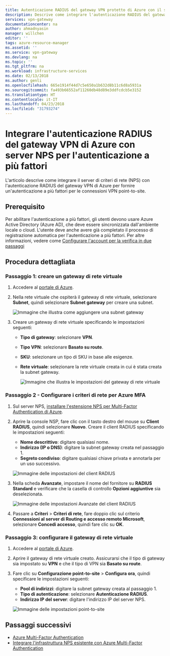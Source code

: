 ```yaml
---
title: Autenticazione RADIUS del gateway VPN protetto di Azure con il server NPS per l'autenticazione a più fattori | Microsoft Docs
description: Descrive come integrare l'autenticazione RADIUS del gateway di Azure con server NPS per l'autenticazione a più fattori.
services: vpn-gateway
documentationcenter: na
author: ahmadnyasin
manager: willchen
editor: ''
tags: azure-resource-manager
ms.assetid: ''
ms.service: vpn-gateway
ms.devlang: na
ms.topic: ''
ms.tgt_pltfrm: na
ms.workload: infrastructure-services
ms.date: 02/13/2018
ms.author: genli
ms.openlocfilehash: 665e1914f44d7c5e650a1b632d8b11c6d8a5931a
ms.sourcegitcommit: fa493b66552af11260db48d89e3ddfcdcb5e3152
ms.translationtype: HT
ms.contentlocale: it-IT
ms.lasthandoff: 04/23/2018
ms.locfileid: "31793274"
---
```

# <a name="integrate-azure-vpn-gateway-radius-authentication-with-nps-server-for-multi-factor-authentication"></a>Integrare l'autenticazione RADIUS del gateway VPN di Azure con server NPS per l'autenticazione a più fattori 

L'articolo descrive come integrare il server di criteri di rete (NPS) con l'autenticazione RADIUS del gateway VPN di Azure per fornire un'autenticazione a più fattori per le connessioni VPN point-to-site. 

## <a name="prerequisite"></a>Prerequisito

Per abilitare l'autenticazione a più fattori, gli utenti devono usare Azure Active Directory (Azure AD), che deve essere sincronizzata dall'ambiente locale o cloud. L'utente deve anche avere già completato il processo di registrazione automatica per l'autenticazione a più fattori.  Per altre informazioni, vedere come [Configurare l'account per la verifica in due passaggi](../multi-factor-authentication/end-user/multi-factor-authentication-end-user-first-time.md)

## <a name="detailed-steps"></a>Procedura dettagliata

### <a name="step-1-create-a-virtual-network-gateway"></a>Passaggio 1: creare un gateway di rete virtuale

1. Accedere al [portale di Azure](https://portal.azure.com).
2. Nella rete virtuale che ospiterà il gateway di rete virtuale, selezionare **Subnet**, quindi selezionare **Subnet gateway** per creare una subnet. 

    ![Immagine che illustra come aggiungere una subnet gateway](./media/vpn-gateway-radiuis-mfa-nsp/gateway-subnet.png)
3. Creare un gateway di rete virtuale specificando le impostazioni seguenti:

    - **Tipo di gateway**: selezionare **VPN**.
    - **Tipo VPN**: selezionare **Basato su route**.
    - **SKU**: selezionare un tipo di SKU in base alle esigenze.
    - **Rete virtuale**: selezionare la rete virtuale creata in cui è stata creata la subnet gateway.

        ![Immagine che illustra le impostazioni del gateway di rete virtuale](./media/vpn-gateway-radiuis-mfa-nsp/create-vpn-gateway.png)


 
### <a name="step-2-configure-the-nps-for-azure-mfa"></a>Passaggio 2 - Configurare i criteri di rete per Azure MFA

1. Sul server NPS, [installare l'estensione NPS per Multi-Factor Authentication di Azure](../active-directory/authentication/howto-mfa-nps-extension.md#install-the-nps-extension).
2. Aprire la console NSP, fare clic con il tasto destro del mouse su **Client RADIUS**, quindi selezionare **Nuovo**. Creare il client RADIUS specificando le impostazioni seguenti:

    - **Nome descrittivo**: digitare qualsiasi nome.
    - **Indirizzo (IP o DNS)**: digitare la subnet gateway creata nel passaggio 1.
    - **Segreto condiviso**: digitare qualsiasi chiave privata e annotarla per un uso successivo.

    ![Immagine delle impostazioni del client RADIUS](./media/vpn-gateway-radiuis-mfa-nsp/create-radius-client1.png)

 
3.  Nella scheda **Avanzate**, impostare il nome del fornitore su **RADIUS Standard** e verificare che la casella di controllo **Opzioni aggiuntive** sia deselezionata.

    ![Immagine delle impostazioni Avanzate del client RADIUS](./media/vpn-gateway-radiuis-mfa-nsp/create-radius-client2.png)

4. Passare a **Criteri** > **Criteri di rete**, fare doppio clic sul criterio **Connessioni al server di Routing e accesso remoto Microsoft**, selezionare **Concedi accesso**, quindi fare clic su **OK**.

### <a name="step-3-configure-the-virtual-network-gateway"></a>Passaggio 3: configurare il gateway di rete virtuale

1. Accedere al [portale di Azure](https://portal.azure.com).
2. Aprire il gateway di rete virtuale creato. Assicurarsi che il tipo di gateway sia impostato su **VPN** e che il tipo di VPN sia **Basato su route**.
3. Fare clic su **Configurazione point-to-site** > **Configura ora**, quindi specificare le impostazioni seguenti:

    - **Pool di indirizzi**: digitare la subnet gateway creata al passaggio 1.
    - **Tipo di autenticazione**: selezionare **Autenticazione RADIUS**.
    - **Indirizzo IP del server**: digitare l'indirizzo IP del server NPS.

    ![Immagine delle impostazioni point-to-site](./media/vpn-gateway-radiuis-mfa-nsp/configure-p2s.png)

## <a name="next-steps"></a>Passaggi successivi

- [Azure Multi-Factor Authentication](../active-directory/authentication/multi-factor-authentication.md)
- [Integrare l'infrastruttura NPS esistente con Azure Multi-Factor Authentication](../active-directory/authentication/howto-mfa-nps-extension.md)
